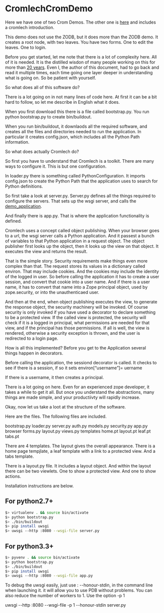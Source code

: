CromlechCromDemo
================

Here we have one of two Crom Demos.  The other one is
[here](https://github.com/Cromlech/Crom_ZODB_SQL_demo) and
includes a cromlech introduction.

This demo  does not use the ZODB, but it does more than the ZODB demo.
It creates a root node, with two leaves.
You have two forms.  One to edit the leaves.  One to login.

Before you get started, let me note that there is a lot of complexity here.
All of it is needed.  It is the distilled wisdon of many people working on this
for more than [20 years](https://en.wikipedia.org/wiki/Zope#History).
Even I, the author of this document, had to go back and read it multiple times,
each time going one layer deeper in understanding what is going on.  So be
patient with yourself.  

So what does all of this software do?

There is a lot going on in not many lines of code here.  At first it can be
a bit hard to follow, so let me describe in English what it does.

When you first download this there is a file called bootstrap.py.
You run
python bootstrap.py to create bin/buildout.

When you run bin/buildout, it downlaods all the required software, and creates
all the files and directories needed to run the application.
In particular it creates config.json, which includes all the Python Path
information.

So what does actually Cromlech do?

So first you have to understand that Cromlech is a toolkit.  There are many
ways to configure it.  This is but one configuration.

In loader.py there is something called PythonConfiguration.
It imports config.json to create
the Python Path that the application uses to search for
Python definitions. 

So first take a look at server.py.
Server.py  defines all the things required to configure the servers.
That sets up the wsgi server, and calls the
[demo_application](./src/cromdemo/src/cromdemo/demo.py).

And finally there is app.py.    That is where the application functionality
is defined.

Cromlech uses a concept called object publishing.   When your browser goes
to a url, the wsgi server calls a Python application.  And it passest a
bunch of variables to that Python application in a request object.  The
object publisher first looks up the object,
then it looks up the view on that object.
It executes the view and returns the result.


That is the simple story.  Security requirements make things even more
complex than that.   The request stores its values in a dictionary called
environ. That may include cookies.  And the cookies may include the
identity of the logged in user.  So before calling the application it has
to create a user session, and convert that cookie into a user name.  And
if there is a user name, it has to convert that name into a Zope principal
object, used by zope.security, or into the unauthenticaed user.

And then at the end, when object publishing executes the view, to generate
the response object,  the security machinery will be
invoked.  Of course security is only invoked if you have used a decorator
to declare something to be a protected view.
If the called view is protected, the security will check if it is a logged
in principal,  what permissions are needed for
that view, and  if the principal has those permissions.  If all is
well, the view is rendered,  otherwise a security exception is thrown,
and the user is
redirected to a login page.

How is all this implemented?
Before you get to the Application several things happen in decorators.

Before calling the application, the sessiond decorator is called.  It checks
to see if there is a session, if so it sets
environ[“username”]= uername

If there is a username, it then creates a principal.

There is a lot going on here.  Even for an experienced zope developer, it
takes a while to get it all.  But once you understand the abstractions, many
things are made simple, and your productiivty will rapidly increase. 

Okay, now let us take a loot at the structure of the software.

Here are the files.
The following files are included.

bootstrap.py
loader.py
server.py
          auth.py
          models.py
          security.py
          app.py
          browser
             forms.py
             layout.py
             views.py
             templates
                home.pt
                layout.pt
                leaf.pt
                tabs.pt

There are 4 templates. The layout gives the overall appearance.  There is a
home page tempjlate, a leaf template  with a link to a protected view.
And a tabs template.

There is a layout.py file.  It includes a layout object.  And within the
layout there can be two viewlets.  One to show a protected view.
And one to show actions. 


Installation instructions are below.

For python2.7+
--------------

```bash
$> virtualenv . && source bin/activate
$> python bootstrap.py
$> ./bin/buildout
$> pip install uwsgi
$> uwsgi --http :8080 --wsgi-file server.py
```

For python3.3+
--------------

```bash
$> pyvenv . && source bin/activate
$> python bootstrap.py
$> ./bin/buildout
$> pip install uwsgi
$> uwsgi --http :8080 --wsgi-file app.py
```
To debug the uwsgi easily, just use : --honour-stdin, in the command line when launching it.
it will allow you to use PDB without problems.
You can also reduce the number of workers to 1.
Use the option -p 1

 uwsgi --http :8080 --wsgi-file -p 1 --honour-stdin server.py
 